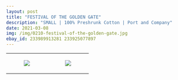 ```yaml
---
layout: post
title: "FESTIVAL OF THE GOLDEN GATE"
description: "SMALL | 100% Preshrunk Cotton | Port and Company"
date: 2021-03-08
img: /img/0210-festival-of-the-golden-gate.jpg
ebay_id: 233989913281 233925077897
---
```




<table style="width:100%;"><tr><td style="vertical-align:top;">
      <figure class="tmblr-full" data-orig-height="2048" data-orig-width="1365" data-orig-src="https://concertshirts.netlify.app/shirts/0210/0210-01.jpg"><img src="https://64.media.tumblr.com/4af76361324cf38b58bfcd58d292aa85/ef8e8e5ce51fe768-e2/s540x810/e20d509bd86ea8b6c30790b70dcf584786d86375.jpg" data-orig-height="2048" data-orig-width="1365" data-orig-src="https://concertshirts.netlify.app/shirts/0210/0210-01.jpg"/></figure></td>
    <td style="vertical-align:top;">
      <figure class="tmblr-full" data-orig-height="2048" data-orig-width="1365" data-orig-src="https://concertshirts.netlify.app/shirts/0210/0210-02.jpg"><img src="https://64.media.tumblr.com/a9cb85bdfe91e7413f761741b778775b/ef8e8e5ce51fe768-5a/s540x810/9d8e4d3abefe4be810db501f99c208b1bb0edf0c.jpg" data-orig-height="2048" data-orig-width="1365" data-orig-src="https://concertshirts.netlify.app/shirts/0210/0210-02.jpg"/></figure></td>
  </tr></table>
